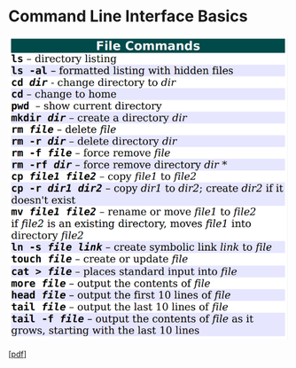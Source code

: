 # Command Line Interface Basics

![linux file commands](/assets/images/linux-command-reference-file-commands-fosswire.png)

[[pdf](/assets/documents/linux-command-reference-fosswire.pdf)]
